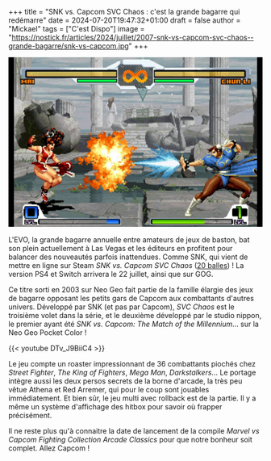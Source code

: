 +++
title = "SNK vs. Capcom SVC Chaos : c'est la grande bagarre qui redémarre"
date = 2024-07-20T19:47:32+01:00
draft = false
author = "Mickael"
tags = ["C'est Dispo"]
image = "https://nostick.fr/articles/2024/juillet/2007-snk-vs-capcom-svc-chaos--grande-bagarre/snk-vs-capcom.jpg"
+++

![SNK vs. Capcom SVC Chaos](snk-vs-capcom.jpg "")

L'EVO, la grande bagarre annuelle entre amateurs de jeux de baston, bat son plein actuellement à Las Vegas et les éditeurs en profitent pour balancer des nouveautés parfois inattendues. Comme SNK, qui vient de mettre en ligne sur Steam *SNK vs. Capcom SVC Chaos* ([20 balles](https://store.steampowered.com/app/2442380/SNK_VS_CAPCOM_SVC_CHAOS/)) ! La version PS4 et Switch arrivera le 22 juillet, ainsi que sur GOG.

Ce titre sorti en 2003 sur Neo Geo fait partie de la famille élargie des jeux de bagarre opposant les petits gars de Capcom aux combattants d'autres univers. Développé par SNK (et pas par Capcom), *SVC Chaos* est le troisième volet dans la série, et le deuxième développé par le studio nippon, le premier ayant été *SNK vs. Capcom: The Match of the Millennium*… sur la Neo Geo Pocket Color !

{{< youtube DTv_J9BiiC4 >}} 

Le jeu compte un roaster impressionnant de 36 combattants piochés chez *Street Fighter*, *The King of Fighters*, *Mega Man*, *Darkstalkers*… Le portage intègre aussi les deux persos secrets de la borne d'arcade, la très peu vêtue Athena et Red Arremer, qui pour le coup sont jouables immédiatement. Et bien sûr, le jeu multi avec rollback est de la partie. Il y a même un système d'affichage des hitbox pour savoir où frapper précisément.

Il ne reste plus qu'à connaitre la date de lancement de la compile *Marvel vs Capcom Fighting Collection Arcade Classics* pour que notre bonheur soit complet. Allez Capcom !